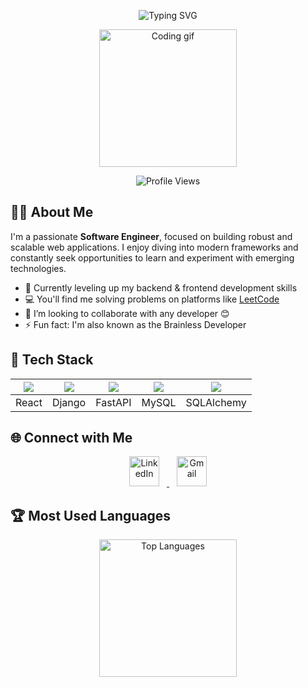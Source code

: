 <!-- Profile README for Ar-Anik -->

<p align="center">
  <img src="https://readme-typing-svg.demolab.com?font=Fira+Code&duration=3000&pause=1000&color=F7971E&center=true&vCenter=true&multiline=true&width=700&height=70&lines=Hi+there%2C+I'm+Aubdur+Rob+Anik!+%F0%9F%91%8B;Software+Engineer+%40+Divine+IT+Limited" alt="Typing SVG">
</p>

<p align="center">
  <img src="https://media.giphy.com/media/jRf5fsn8G6YaogAWxn/giphy.gif" width="220" alt="Coding gif">
</p>

<p align="center">
  <img src="https://komarev.com/ghpvc/?username=Ar-Anik&color=F7971E&style=flat-square" alt="Profile Views"/>
</p>


## 👨‍💻 About Me

I'm a passionate **Software Engineer**, focused on building robust and scalable web applications. I enjoy diving into modern frameworks and constantly seek opportunities to learn and experiment with emerging technologies.

- 🌱 Currently leveling up my backend & frontend development skills
- 💻 You'll find me solving problems on platforms like [LeetCode](https://leetcode.com/u/Ar_Anik/)
- 👯 I’m looking to collaborate with any developer 😊
- ⚡ Fun fact: I'm also known as the Brainless Developer


## 🚀 Tech Stack

<div align="center">

| <img src="https://img.shields.io/badge/-React-20232A?style=for-the-badge&logo=react&logoColor=61DAFB" /> | <img src="https://img.shields.io/badge/-Django-092E20?style=for-the-badge&logo=django&logoColor=white" /> | <img src="https://img.shields.io/badge/-FastAPI-009688?style=for-the-badge&logo=fastapi&logoColor=white" /> | <img src="https://img.shields.io/badge/-MySQL-4479A1?style=for-the-badge&logo=mysql&logoColor=white" /> | <img src="https://img.shields.io/badge/-SQLAlchemy-d71f00?style=for-the-badge&logo=sqlalchemy&logoColor=white" /> |
|:---:|:---:|:---:|:---:|:---:|
| React | Django | FastAPI | MySQL | SQLAlchemy |

</div>


## 🌐 Connect with Me

<p align="center">
  <a href="https://www.linkedin.com/in/aubdur-rob-anik-a307471a2/" target="_blank">
    <img src="https://img.icons8.com/color/48/000000/linkedin.png" alt="LinkedIn" width="48" style="margin: 0 12px;"/>
  </a>
  <a href="mailto:anik13331@gmail.com" target="_blank">
    <img src="https://img.icons8.com/color/48/000000/gmail-new.png" alt="Gmail" width="48" style="margin: 0 12px;"/>
  </a>
</p>


## 🏆 Most Used Languages

<div align="center">
  <img src="https://github-readme-stats.vercel.app/api/top-langs/?username=Ar-Anik&layout=donut&theme=tokyonight&hide_border=true&langs_count=8" height="220" alt="Top Languages"/>
</div>
